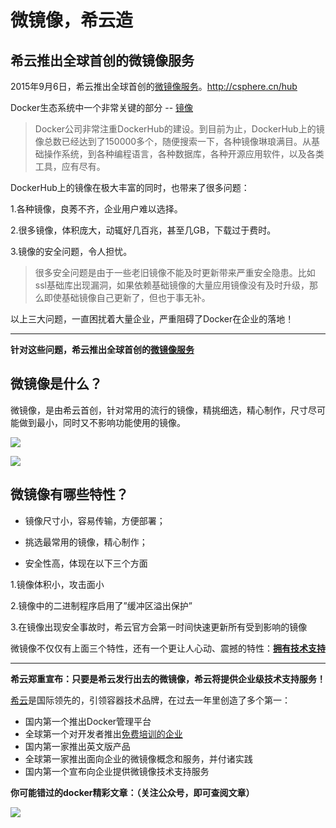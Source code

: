 # 微镜像，希云造

## 希云推出全球首创的微镜像服务

2015年9月6日，希云推出全球首创的[微镜像服务](ttp://csphere.cn/hub)。http://csphere.cn/hub

Docker生态系统中一个非常关键的部分 -- [镜像]()

> Docker公司非常注重DockerHub的建设。到目前为止，DockerHub上的镜像总数已经达到了150000多个，随便搜索一下，各种镜像琳琅满目。从基础操作系统，到各种编程语言，各种数据库，各种开源应用软件，以及各类工具，应有尽有。

DockerHub上的镜像在极大丰富的同时，也带来了很多问题：

  1.各种镜像，良莠不齐，企业用户难以选择。

  2.很多镜像，体积庞大，动辄好几百兆，甚至几GB，下载过于费时。

  3.镜像的安全问题，令人担忧。

> 很多安全问题是由于一些老旧镜像不能及时更新带来严重安全隐患。比如ssl基础库出现漏洞，如果依赖基础镜像的大量应用镜像没有及时升级，那么即使基础镜像自己更新了，但也于事无补。

以上三大问题，一直困扰着大量企业，严重阻碍了Docker在企业的落地！

---

**针对这些问题，希云推出全球首创的[微镜像服务]()**

## 微镜像是什么？
微镜像，是由希云首创，针对常用的流行的镜像，精挑细选，精心制作，尺寸尽可能做到最小，同时又不影响功能使用的镜像。

![](https://discuss.csphere.cn/uploads/default/original/2X/7/748e4173ca147136a0a0d3cf2840f574a7e3cb32.jpg)

![](https://discuss.csphere.cn/uploads/default/optimized/2X/5/56d5e49e8f16321e4bba64e58ca5877c48cafce4_1_690x123.jpg)

## 微镜像有哪些特性？

- 镜像尺寸小，容易传输，方便部署；

- 挑选最常用的镜像，精心制作；

- 安全性高，体现在以下三个方面

 1.镜像体积小，攻击面小 

 2.镜像中的二进制程序启用了”缓冲区溢出保护” 

 3.在镜像出现安全事故时，希云官方会第一时间快速更新所有受到影响的镜像

微镜像不仅仅有上面三个特性，还有一个更让人心动、震撼的特性：[**拥有技术支持**]()

---

**希云郑重宣布：只要是希云发行出去的微镜像，希云将提供企业级技术支持服务！**

[希云](https://csphere.cn)是国际领先的，引领容器技术品牌，在过去一年里创造了多个第一：

- 国内第一个推出Docker管理平台
- 全球第一个对开发者推出[免费培训的企业](csphere.cn/training)
- 国内第一家推出英文版产品
- 全球第一家推出面向企业的微镜像概念和服务，并付诸实践
- 国内第一个宣布向企业提供微镜像技术支持服务

**你可能错过的docker精彩文章：（关注公众号，即可查阅文章）**

![](https://discuss.csphere.cn/uploads/default/original/2X/1/1f82a3e93d907fc9fb5acf552f2646b74f5706d5.jpg)